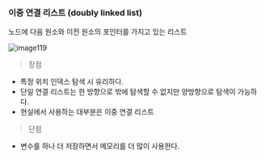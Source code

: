 ### 이중 연결 리스트 (doubly linked list)
노드에 다음 원소와 이전 원소의 포인터를 가지고 있는 리스트

![image119](https://github.com/user-attachments/assets/724fbf3b-0fdc-4572-8618-bd4970b44961)

> 장점

- 특정 위치 인덱스 탐색 시 유리하다.
- 단일 연결 리스트는 한 방향으로 밖에 탐색할 수 없지만 양방향으로 탐색이 가능하다.
- 현실에서 사용하는 대부분은 이중 연결 리스트

> 단점

- 변수를 하나 더 저장하면서 메모리를 더 많이 사용한다.